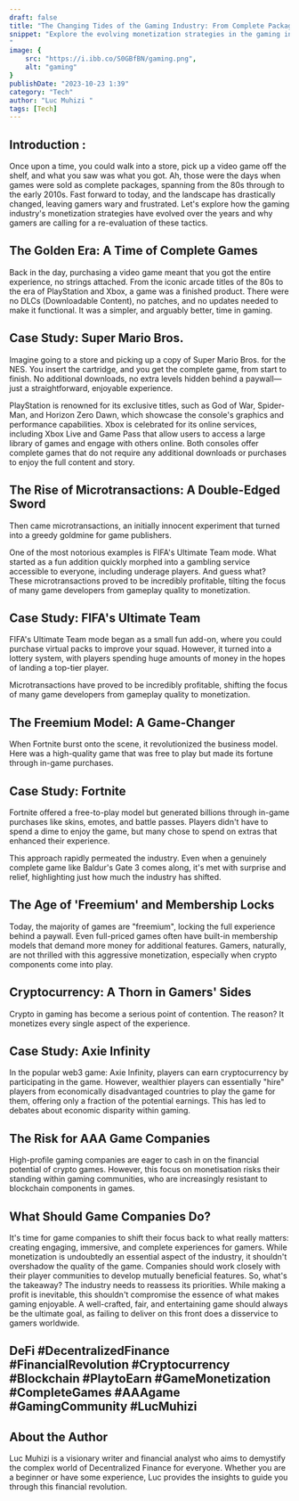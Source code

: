 ```yaml
---
draft: false
title: "The Changing Tides of the Gaming Industry: From Complete Packages to Freemium Nightmares"
snippet: "Explore the evolving monetization strategies in the gaming industry, from complete packages to freemium nightmares. #DeFi #DecentralizedFinance #FinancialRevolution #Cryptocurrency #Blockchain #PlaytoEarn
"
image: {
    src: "https://i.ibb.co/S0GBfBN/gaming.png",
    alt: "gaming"
}
publishDate: "2023-10-23 1:39"
category: "Tech"
author: "Luc Muhizi "
tags: [Tech]
---
```

## Introduction :
Once upon a time, you could walk into a store, pick up a video game off the shelf, and what you saw was what you got. Ah, those were the days when games were sold as complete packages, spanning from the 80s through to the early 2010s. Fast forward to today, and the landscape has drastically changed, leaving gamers wary and frustrated. Let's explore how the gaming industry's monetization strategies have evolved over the years and why gamers are calling for a re-evaluation of these tactics.

## The Golden Era: A Time of Complete Games
Back in the day, purchasing a video game meant that you got the entire experience, no strings attached. From the iconic arcade titles of the 80s to the era of PlayStation and Xbox, a game was a finished product. There were no DLCs (Downloadable Content), no patches, and no updates needed to make it functional. It was a simpler, and arguably better, time in gaming.

## Case Study: Super Mario Bros.  
Imagine going to a store and picking up a copy of Super Mario Bros. for the NES. You insert the cartridge, and you get the complete game, from start to finish. No additional downloads, no extra levels hidden behind a paywall—just a straightforward, enjoyable experience.

PlayStation is renowned for its exclusive titles, such as God of War, Spider-Man, and Horizon Zero Dawn, which showcase the console's graphics and performance capabilities. Xbox is celebrated for its online services, including Xbox Live and Game Pass that allow users to access a large library of games and engage with others online. Both consoles offer complete games that do not require any additional downloads or purchases to enjoy the full content and story.

## The Rise of Microtransactions: A Double-Edged Sword
Then came microtransactions, an initially innocent experiment that turned into a greedy goldmine for game publishers. 

One of the most notorious examples is FIFA's Ultimate Team mode. What started as a fun addition quickly morphed into a gambling service accessible to everyone, including underage players. And guess what? These microtransactions proved to be incredibly profitable, tilting the focus of many game developers from gameplay quality to monetization.

## Case Study: FIFA's Ultimate Team  
FIFA's Ultimate Team mode began as a small fun add-on, where you could purchase virtual packs to improve your squad. However, it turned into a lottery system, with players spending huge amounts of money in the hopes of landing a top-tier player.

Microtransactions have proved to be incredibly profitable, shifting the focus of many game developers from gameplay quality to monetization.

## The Freemium Model: A Game-Changer
When Fortnite burst onto the scene, it revolutionized the business model. Here was a high-quality game that was free to play but made its fortune through in-game purchases. 

## Case Study: Fortnite  
Fortnite offered a free-to-play model but generated billions through in-game purchases like skins, emotes, and battle passes. Players didn't have to spend a dime to enjoy the game, but many chose to spend on extras that enhanced their experience.

This approach rapidly permeated the industry. Even when a genuinely complete game like Baldur's Gate 3 comes along, it's met with surprise and relief, highlighting just how much the industry has shifted.

## The Age of 'Freemium' and Membership Locks
Today, the majority of games are "freemium", locking the full experience behind a paywall. Even full-priced games often have built-in membership models that demand more money for additional features.  Gamers, naturally, are not thrilled with this aggressive monetization, especially when crypto components come into play.

## Cryptocurrency: A Thorn in Gamers' Sides
Crypto in gaming has become a serious point of contention. The reason? It monetizes every single aspect of the experience. 

## Case Study: Axie Infinity  
In the popular web3 game: Axie Infinity, players can earn cryptocurrency by participating in the game. However, wealthier players can essentially "hire" players from economically disadvantaged countries to play the game for them, offering only a fraction of the potential earnings. This has led to debates about economic disparity within gaming.

## The Risk for AAA Game Companies
High-profile gaming companies are eager to cash in on the financial potential of crypto games. However, this focus on monetisation risks their standing within gaming communities, who are increasingly resistant to blockchain components in games.

## What Should Game Companies Do?
It's time for game companies to shift their focus back to what really matters: creating engaging, immersive, and complete experiences for gamers. While monetization is undoubtedly an essential aspect of the industry, it shouldn't overshadow the quality of the game. Companies should work closely with their player communities to develop mutually beneficial features.
So, what's the takeaway? The industry needs to reassess its priorities. While making a profit is inevitable, this shouldn't compromise the essence of what makes gaming enjoyable. A well-crafted, fair, and entertaining game should always be the ultimate goal, as failing to deliver on this front does a disservice to gamers worldwide.

## DeFi #DecentralizedFinance #FinancialRevolution #Cryptocurrency #Blockchain #PlaytoEarn #GameMonetization #CompleteGames #AAAgame #GamingCommunity #LucMuhizi

## About the Author
Luc Muhizi is a visionary writer and financial analyst who aims to demystify the complex world of Decentralized Finance for everyone. Whether you are a beginner or have some experience, Luc provides the insights to guide you through this financial revolution.
